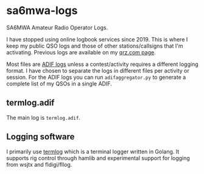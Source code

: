 # sa6mwa-logs
SA6MWA Amateur Radio Operator Logs.

I have stopped using online logbook services since 2019. This is where I keep
my public QSO logs and those of other stations/callsigns that I'm activating.
Previous logs are available on my [qrz.com page](https://www.qrz.com/DB/SA6MWA).

Most files are [ADIF logs](http://www.adif.org) unless a contest/activity
requires a different logging format. I have chosen to separate the logs in
different files per activity or session. For the ADIF logs you can run
`adifaggregator.py` to generate a complete list of my QSOs in a single ADIF.

## termlog.adif

The main log is `termlog.adif`. 

## Logging software

I primarily use [termlog](https://github.com/tzneal/ham-go) which is a terminal
logger written in Golang. It supports rig control through hamlib and
experimental support for logging from wsjtx and fldigi/fllog.
